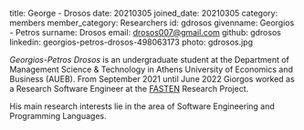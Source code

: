 title: George - Drosos
date: 20210305
joined_date: 20210305
category: members
member_category: Researchers
id: gdrosos
givenname: Georgios - Petros
surname: Drosos
email: drosos007@gmail.com
github: gdrosos
linkedin: georgios-petros-drosos-498063173
photo: gdrosos.jpg

_Georgios-Petros Drosos_ is an undergraduate student at the Department of Management Science & Technology in
Athens University of Economics and Business (AUEB).
From September 2021 until June 2022 Giorgos worked as a Research Software Engineer at the [FASTEN](../projects/fasten.html) Research Project.

His main research interests lie in the area of Software Engineering and Programming Languages.
